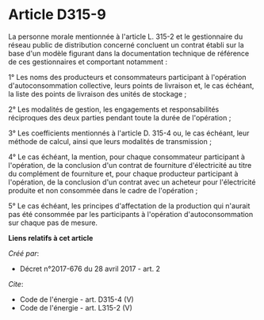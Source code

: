 # Article D315-9

La personne morale mentionnée à l'article L. 315-2 et le gestionnaire du réseau public de distribution concerné concluent un
contrat établi sur la base d'un modèle figurant dans la documentation technique de référence de ces gestionnaires et
comportant notamment : 

1° Les noms des producteurs et consommateurs participant à l'opération d'autoconsommation collective, leurs points de
livraison et, le cas échéant, la liste des points de livraison des unités de stockage ; 

2° Les modalités de gestion, les engagements et responsabilités réciproques des deux parties pendant toute la durée de
l'opération ; 

3° Les coefficients mentionnés à l'article D. 315-4 ou, le cas échéant, leur méthode de calcul, ainsi que leurs modalités de
transmission ; 

4° Le cas échéant, la mention, pour chaque consommateur participant à l'opération, de la conclusion d'un contrat de
fourniture d'électricité au titre du complément de fourniture et, pour chaque producteur participant à l'opération, de la
conclusion d'un contrat avec un acheteur pour l'électricité produite et non consommée dans le cadre de l'opération ; 

5° Le cas échéant, les principes d'affectation de la production qui n'aurait pas été consommée par les participants à
l'opération d'autoconsommation sur chaque pas de mesure.

**Liens relatifs à cet article**

_Créé par_:

  - Décret n°2017-676 du 28 avril 2017 - art. 2

_Cite_:

  - Code de l'énergie - art. D315-4 (V)
  - Code de l'énergie - art. L315-2 (V)
